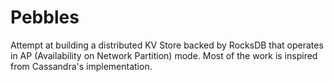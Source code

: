 # Pebbles

Attempt at building a distributed KV Store backed by RocksDB that operates in AP (Availability on Network Partition) mode. Most of the work is inspired from Cassandra's implementation.

